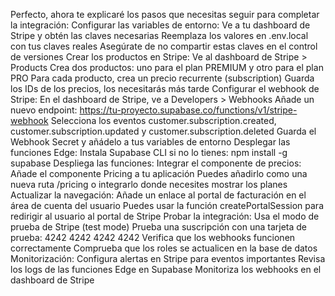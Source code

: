 Perfecto, ahora te explicaré los pasos que necesitas seguir para completar la integración:
Configurar las variables de entorno:
Ve a tu dashboard de Stripe y obtén las claves necesarias
Reemplaza los valores en .env.local con tus claves reales
Asegúrate de no compartir estas claves en el control de versiones
Crear los productos en Stripe:
Ve al dashboard de Stripe > Products
Crea dos productos: uno para el plan PREMIUM y otro para el plan PRO
Para cada producto, crea un precio recurrente (subscription)
Guarda los IDs de los precios, los necesitarás más tarde
Configurar el webhook de Stripe:
En el dashboard de Stripe, ve a Developers > Webhooks
Añade un nuevo endpoint: https://tu-proyecto.supabase.co/functions/v1/stripe-webhook
Selecciona los eventos customer.subscription.created, customer.subscription.updated y customer.subscription.deleted
Guarda el Webhook Secret y añádelo a tus variables de entorno
Desplegar las funciones Edge:
Instala Supabase CLI si no lo tienes: npm install -g supabase
Despliega las funciones:
Integrar el componente de precios:
Añade el componente Pricing a tu aplicación
Puedes añadirlo como una nueva ruta /pricing o integrarlo donde necesites mostrar los planes
Actualizar la navegación:
Añade un enlace al portal de facturación en el área de cuenta del usuario
Puedes usar la función createPortalSession para redirigir al usuario al portal de Stripe
Probar la integración:
Usa el modo de prueba de Stripe (test mode)
Prueba una suscripción con una tarjeta de prueba: 4242 4242 4242 4242
Verifica que los webhooks funcionen correctamente
Comprueba que los roles se actualicen en la base de datos
Monitorización:
Configura alertas en Stripe para eventos importantes
Revisa los logs de las funciones Edge en Supabase
Monitoriza los webhooks en el dashboard de Stripe